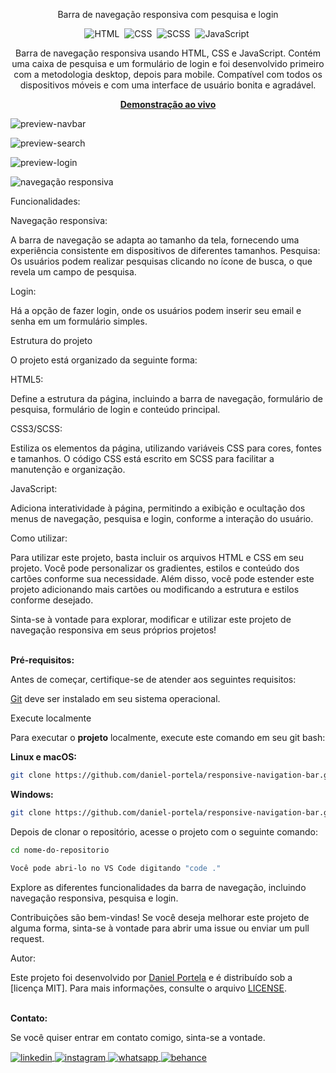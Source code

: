 <div align="center">

Barra de navegação responsiva com pesquisa e login

![HTML](https://img.shields.io/badge/-HTML-0D1117?style=for-the-badge&logo=html5&labelColor=0D1117)&nbsp;
![CSS](https://img.shields.io/badge/-CSS-0D1117?style=for-the-badge&logo=CSS3&logoColor=blue&labelColor=0D1117)&nbsp;
![SCSS](https://img.shields.io/badge/-SCSS-0D1117?style=for-the-badge&logo=sass&logoColor=purple&labelColor=0D1117)&nbsp;
![JavaScript](https://img.shields.io/badge/-javascript-0D1117?style=for-the-badge&logo=javascript&logoColor=yellow&labelColor=0D1117)&nbsp;

<p>Barra de navegação responsiva usando HTML, CSS e JavaScript.
Contém uma caixa de pesquisa e um formulário de login e foi 
desenvolvido primeiro com a metodologia desktop, depois para mobile.
Compatível com todos os dispositivos móveis e com uma interface de usuário bonita e agradável.</p>

<a href="https://barradenavegacaoq.netlify.app/"><strong>Demonstração ao vivo</strong></a>
</div>

![preview-navbar](https://github.com/daniel-portela/responsive-navigation-bar/assets/110783805/618d31ba-bbe0-4789-977c-2e94bbbb9fde)

![preview-search](https://github.com/daniel-portela/responsive-navigation-bar/assets/110783805/427e6cb1-c760-4118-bbe9-05eb0fd47a89)

![preview-login](https://github.com/daniel-portela/responsive-navigation-bar/assets/110783805/8cb6521e-93bf-41c6-bce2-04d2aa4011e1)

![navegação responsiva](https://github.com/daniel-portela/responsive-navigation-bar/assets/110783805/db185689-1c7b-48f2-b3ed-e717b85d0d45)

Funcionalidades:

Navegação responsiva: 

A barra de navegação se adapta ao tamanho da tela, fornecendo uma experiência consistente em dispositivos de diferentes tamanhos.
Pesquisa: Os usuários podem realizar pesquisas clicando no ícone de busca, o que revela um campo de pesquisa.

Login: 

Há a opção de fazer login, onde os usuários podem inserir seu email e senha em um formulário simples.

Estrutura do projeto

O projeto está organizado da seguinte forma:

HTML5: 

Define a estrutura da página, incluindo a barra de navegação, formulário de pesquisa, formulário de login e conteúdo principal.

CSS3/SCSS: 

Estiliza os elementos da página, utilizando variáveis CSS para cores, fontes e tamanhos. O código CSS está escrito em SCSS para facilitar a manutenção e organização.

JavaScript: 

Adiciona interatividade à página, permitindo a exibição e ocultação dos menus de navegação, pesquisa e login, conforme a interação do usuário.

Como utilizar:

Para utilizar este projeto, basta incluir os arquivos HTML e CSS em seu projeto. Você pode personalizar os gradientes, estilos e conteúdo dos cartões conforme sua necessidade. Além disso, você pode estender este projeto adicionando mais cartões ou modificando a estrutura e estilos conforme desejado.

Sinta-se à vontade para explorar, modificar e utilizar este projeto de navegação responsiva em seus próprios projetos!

<br><b>Pré-requisitos:</b>

<p>Antes de começar, certifique-se de atender aos seguintes requisitos:</p>

[Git](https://git-scm.com/downloads "Download Git") deve ser instalado em seu sistema operacional.

Execute localmente

Para executar o <b>projeto</b> localmente, execute este comando em seu git bash:

<b>Linux e macOS:</b>

```bash
git clone https://github.com/daniel-portela/responsive-navigation-bar.git
```

<b>Windows:</b>

```bash
git clone https://github.com/daniel-portela/responsive-navigation-bar.git
```
Depois de clonar o repositório, acesse o projeto com o seguinte comando:

```bash
cd nome-do-repositorio
```

```bash
Você pode abri-lo no VS Code digitando "code ."
```

Explore as diferentes funcionalidades da barra de navegação, incluindo navegação responsiva, pesquisa e login.


Contribuições são bem-vindas! Se você deseja melhorar este projeto de alguma forma, sinta-se à vontade para abrir uma issue ou enviar um pull request.

Autor:

Este projeto foi desenvolvido por <a href="https://github.com/daniel-portela/">Daniel Portela</a> e é distribuído sob a [licença MIT]. Para mais informações, consulte o arquivo [LICENSE](LICENSE).

<br><b>Contato:</b>

<p>Se você quiser entrar em contato comigo, sinta-se a vontade.</p> 

<a href="https://linkedin.com/in/danielengineer" target="_blank">
  <img align="center" src="https://img.shields.io/badge/ - LinkedIn-05122A?style=flat&logo=linkedin" alt="linkedin"/>
</a>
 <a href="https://instagram.com/danielengineer_" target="_blank">
 <img align="center" src="https://img.shields.io/badge/ - Instagram-05122A?style=flat&logo=instagram" alt="instagram"/>
</a>
 <a href="https://wa.me/77999109489" target="_blank">
 <img align="center" src="https://img.shields.io/badge/-Whatsapp-05122A?style=flat&logo=whatsapp" alt="whatsapp"/>
</a>
<a href="https://www.behance.net/danielengineer_" target="_blank">
 <img align="center" src="https://img.shields.io/badge/-behance-05122A?style=flat&logo=behance" alt="behance"/>
</a>
